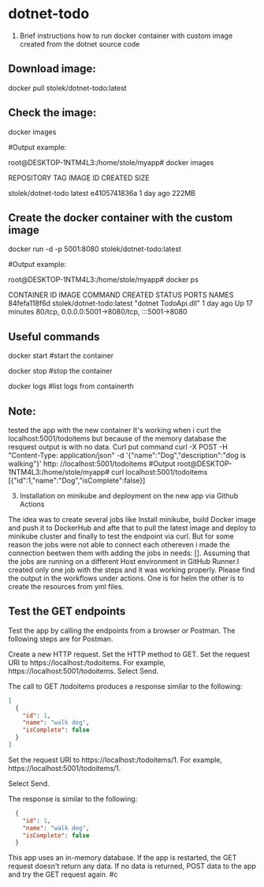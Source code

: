 # dotnet-todo

1. Brief instructions how to run docker container with custom image created from the dotnet source code

## Download image:

docker pull stolek/dotnet-todo:latest
## Check the image:

docker images 

#Output example:

root@DESKTOP-1NTM4L3:/home/stole/myapp# docker images

REPOSITORY                    TAG       IMAGE ID       CREATED        SIZE

stolek/dotnet-todo       latest    e4105741836a   1 day ago     222MB

## Create the docker container with the custom image

docker run -d -p 5001:8080 stolek/dotnet-todo:latest

#Output example:

root@DESKTOP-1NTM4L3:/home/stole/myapp# docker ps

CONTAINER ID   IMAGE                            COMMAND                CREATED      STATUS          PORTS                                               NAMES
84fefa118f6d   stolek/dotnet-todo:latest   "dotnet TodoApi.dll"   1 day ago   Up 17 minutes   80/tcp, 0.0.0.0:5001->8080/tcp, :::5001->8080
##  Useful commands
docker start <containerid> #start the container 

docker stop <containerid> #stop the container 

docker logs <containerid> #list logs from containerth 

## Note:
tested the app with the new container It's working when i curl the localhost:5001/todoitems but because of the memory database the resquest output is with no data.
Curl put command
curl -X POST -H "Content-Type: application/json" -d '{"name":"Dog","description":"dog is walking"}' http:
//localhost:5001/todoitems
#Output
root@DESKTOP-1NTM4L3:/home/stole/myapp# curl localhost:5001/todoitems
[{"id":1,"name":"Dog","isComplete":false}]


3. Installation on minikube and deployment on the new app  via Github Actions 

The idea was to create several jobs like Install minikube, build Docker image and push it to DockerHub and afte that to pull the latest image and deploy to minikube cluster and finally to test the endpoint via curl. But for some reason the jobs were not able to connect each othereven i made the connection beetwen them with adding the jobs in needs: []. Assuming that the jobs are running on a different Host environment in GitHub Runner.I created only one job with the steps and it was working properly. Please find the output in the workflows under actions.
One is for helm the other is to create the resources from yml files.  









## Test the GET endpoints

Test the app by calling the endpoints from a browser or Postman. The following steps are for Postman.

  Create a new HTTP request.
  Set the HTTP method to GET.
  Set the request URI to https://localhost:<port>/todoitems. For example, https://localhost:5001/todoitems.
  Select Send.

The call to GET /todoitems produces a response similar to the following:

```json
[
  {
    "id": 1,
    "name": "walk dog",
    "isComplete": false
  }
]
```

  Set the request URI to https://localhost:<port>/todoitems/1. For example, https://localhost:5001/todoitems/1.

  Select Send.

  The response is similar to the following:

```json
  {
    "id": 1,
    "name": "walk dog",
    "isComplete": false
  }
```

This app uses an in-memory database. If the app is restarted, the GET request doesn't return any data. If no data is returned, POST data to the app and try the GET request again.
#c
